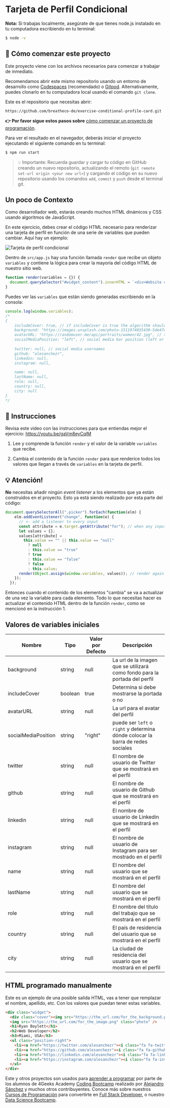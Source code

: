 <!--hide-->
# Tarjeta de Perfil Condicional
<!--endhide-->

**Nota:** Si trabajas localmente, asegúrate de que tienes node.js instalado en tu computadora escribiendo en tu terminal:

```bash
$ node -v
```

## 🌱 Cómo comenzar este proyecto

Este proyecto viene con los archivos necesarios para comenzar a trabajar de inmediato.

Recomendamos abrir este mismo repositorio usando un entorno de desarrollo como [Codespaces](https://4geeks.com/es/lesson/tutorial-de-github-codespaces) (recomendado) o [Gitpod](https://4geeks.com/es/lesson/como-utilizar-gitpod). Alternativamente, puedes clonarlo en tu computadora local usando el comando `git clone`.

Este es el repositorio que necesitas abrir:

```text
https://github.com/breatheco-de/exercise-conditional-profile-card.git
```

**👉 Por favor sigue estos pasos sobre** [cómo comenzar un proyecto de programación](https://4geeks.com/es/lesson/como-comenzar-un-proyecto-de-codificacion).

Para ver el resultado en el navegador, deberás iniciar el proyecto ejecutando el siguiente comando en tu terminal:
```bash
$ npm run start
```

> 💡 Importante: Recuerda guardar y cargar tu código en GitHub creando un nuevo repositorio, actualizando el remoto (`git remote set-url origin <your new url>`) y cargando el código en su nuevo repositorio usando los comandos `add`, `commit` y `push` desde el terminal git.

## Un poco de Contexto

Como desarrollador web, estarás creando muchos HTML dinámicos y CSS usando algoritmos de JavaScript.

En este ejercicio, debes crear el código HTML necesario para renderizar una tarjeta de perfil en función de una serie de variables que pueden cambiar. Aquí hay un ejemplo:

![Tarjeta de perfil condicional](https://github.com/breatheco-de/exercise-conditional-profile-card/raw/master/preview.gif?raw=true)

Dentro de `src/app.js` hay una función llamada `render` que recibe un objeto `variables` y contiene la lógica para crear la mayoría del código HTML de nuestro sitio web.

```js
function render(variables = {}) {
  document.querySelector("#widget_content").innerHTML = `<div>Website code</div>`;
}
```

Puedes ver las `variables` que están siendo generadas escribiendo en la consola:

```js
console.log(window.variables);
/*
{
    includeCover: true, // if includeCover is true the algorithm should show the cover image
    background: "https://images.unsplash.com/photo-1511974035430-5de47d3b95da", // this is the image's url that will be used as a background for the profile cover
    avatarURL: "https://randomuser.me/api/portraits/women/42.jpg", // this is the url for the profile avatar
    socialMediaPosition: "left", // social media bar position (left or right)
    
    twitter: null, // social media usernames
    github: "alesanchezr",
    linkedin: null,
    instagram: null,

    name: null,
    lastName: null,
    role: null,
    country: null,
    city: null
}
*/
```

## 📝 Instrucciones

Revisa este video con las instrucciones para que entiendas mejor el ejercicio: https://youtu.be/gaVm8eyCqlM

1. Lee y comprende la función `render` y el valor de la variable `variables` que recibe.

2. Cambia el contenido de la función `render` para que renderice todos los valores que llegan a través de `variables` en la tarjeta de perfil.

## 💡 Atención!

**No** necesitas añadir ningún *event listener* a los elementos que ya están construidos en el proyecto. Esto ya está siendo realizado por esta parte del código:

```javascript
document.querySelectorAll(".picker").forEach(function(elm) {
    elm.addEventListener("change", function(e) {
      // <- add a listener to every input
      const attribute = e.target.getAttribute("for"); // when any input changes, collect the value
      let values = {};
      values[attribute] =
        this.value == "" || this.value == "null"
          ? null
          : this.value == "true"
          ? true
          : this.value == "false"
          ? false
          : this.value;
      render(Object.assign(window.variables, values)); // render again the card with new values
    });
  });
```

Entonces cuando el contenido de los elementos "cambia" se va a actualizar de una vez la variable para cada elemento. Todo lo que necesitas hacer es actualizar el contenido HTML dentro de la función `render`, como se mencionó en la instrucción 1.

## Valores de variables iniciales

| Nombre | Tipo | Valor por Defecto | Descripción |
| --- | --- | --- | --- |
| background | string | null | La url de la imagen que se utilizará como fondo para la portada del perfil |
| includeCover | boolean | true | Determina si debe mostrarse la portada o no |
| avatarURL | string | null | La url para el avatar del perfil |
| socialMediaPosition | string | "right" | puede ser `left` o` right` y determina dónde colocar la barra de redes sociales |
| twitter | string | null | El nombre de usuario de Twitter que se mostrará en el perfil |
| github | string | null | El nombre de usuario de Github que se mostrará en el perfil |
| linkedin | string | null | El nombre de usuario de Linkedin que se mostrará en el perfil |
| instagram | string | null | El nombre de usuario de Instagram para ser mostrado en el perfil |
| name | string | null | El nombre del usuario que se mostrará en el perfil |
| lastName | string | null | El nombre del usuario que se mostrará en el perfil |
| role | string | null | El nombre del título del trabajo que se mostrará en el perfil |
| country | string | null | El país de residencia del usuario que se mostrará en el perfil |
| city | string | null | La ciudad de residencia del usuario que se mostrará en el perfil |

## HTML programado manualmente

Este es un ejemplo de una posible salida HTML, vas a tener que remplazar el nombre, apellido, etc. Con los valores que puedan tener estas variables.

```html
<div class="widget">
  <div class="cover"><img src="https://the_url.com/for_the_background.png" /></div>
  <img src="https://the_url.com/for_the_image.png" class="photo" />
  <h1>Ryan Boylett</h1>
  <h2>Web Developer</h2>
  <h3>Miami, USA</h3>
  <ul class="position-right">
    <li><a href="https://twitter.com/alesanchezr"><i class="fa fa-twitter"></i></a></li>
    <li><a href="https://github.com/alesanchezr"><i class="fa fa-github"></i></a></li>
    <li><a href="https://linkedin.com/alesanchezr"><i class="fa fa-linkedin"></i></a></li>
    <li><a href="https://instagram.com/alesanchezr"><i class="fa fa-instagram"></i></a></li>
  </ul>
</div>
```

Este y otros proyectos son usados para [aprender a programar](https://4geeksacademy.com/es/aprender-a-programar/aprender-a-programar-desde-cero) por parte de los alumnos de 4Geeks Academy [Coding Bootcamp](https://4geeksacademy.com/us/coding-bootcamp) realizado por [Alejandro Sánchez](https://twitter.com/alesanchezr) y muchos otros contribuyentes. Conoce más sobre nuestros [Cursos de Programación](https://4geeksacademy.com/es/curso-de-programacion-desde-cero?lang=es) para convertirte en [Full Stack Developer](https://4geeksacademy.com/es/coding-bootcamps/desarrollador-full-stack/?lang=es), o nuestro [Data Science Bootcamp](https://4geeksacademy.com/es/coding-bootcamps/curso-datascience-machine-learning).
